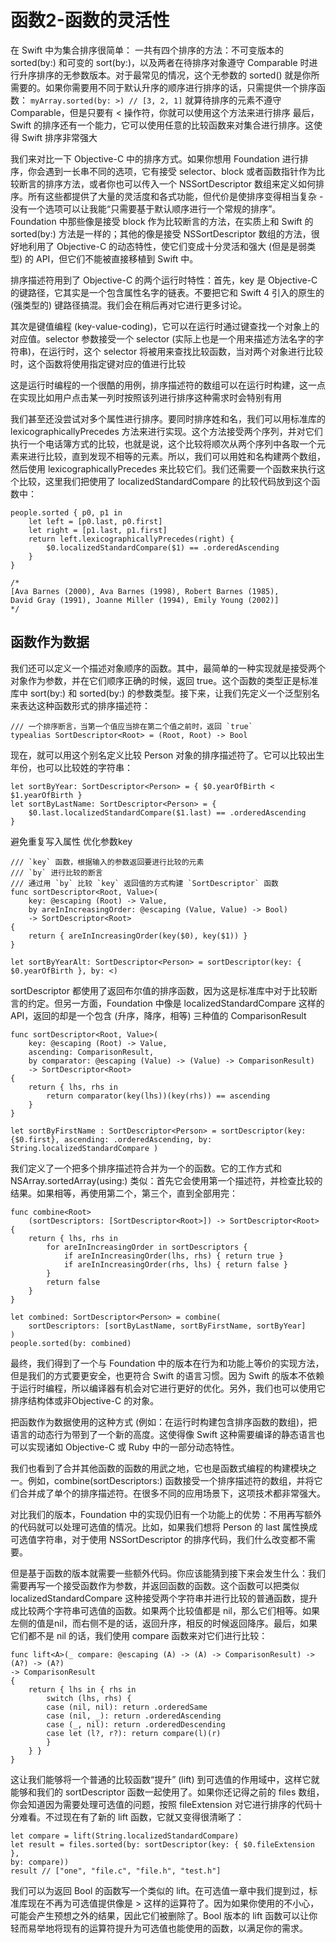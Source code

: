 # 函数2-函数的灵活性

在 Swift 中为集合排序很简单：
一共有四个排序的方法：不可变版本的 sorted(by:) 和可变的 sort(by:)，以及两者在待排序对象遵守 Comparable 时进行升序排序的无参数版本。对于最常见的情况，这个无参数的 sorted() 就是你所需要的。如果你需要用不同于默认升序的顺序进行排序的话，只需提供一个排序函数：
`myArray.sorted(by: >) // [3, 2, 1]`
就算待排序的元素不遵守 Comparable，但是只要有 < 操作符，你就可以使用这个方法来进行排序
最后，Swift 的排序还有一个能力，它可以使用任意的比较函数来对集合进行排序。这使得 Swift 排序非常强大

我们来对比一下 Objective-C 中的排序方式。如果你想用 Foundation 进行排序，你会遇到一长串不同的选项，它有接受 selector、block 或者函数指针作为比较断言的排序方法，或者你也可以传入一个 NSSortDescriptor 数组来定义如何排序。所有这些都提供了大量的灵活度和各式功能，但代价是使排序变得相当复杂 - 没有一个选项可以让我能“只需要基于默认顺序进行一个常规的排序”。Foundation 中那些像是接受 block 作为比较断言的方法，在实质上和 Swift 的 sorted(by:) 方法是一样的；其他的像是接受 NSSortDescriptor 数组的方法，很好地利用了 Objective-C 的动态特性，使它们变成十分灵活和强大 (但是是弱类型) 的 API，但它们不能被直接移植到 Swift 中。

排序描述符用到了 Objective-C 的两个运行时特性：首先，key 是 Objective-C 的键路径，它其实是一个包含属性名字的链表。不要把它和 Swift 4 引入的原生的 (强类型的) 键路径搞混。我们会在稍后再对它进行更多讨论。

其次是键值编程 (key-value-coding)，它可以在运行时通过键查找一个对象上的对应值。selector 参数接受一个 selector (实际上也是一个用来描述方法名字的字符串)，在运行时，这个 selector 将被用来查找比较函数，当对两个对象进行比较时，这个函数将使用指定键对应的值进行比较

这是运行时编程的一个很酷的用例，排序描述符的数组可以在运行时构建，这一点在实现比如用户点击某一列时按照该列进行排序这种需求时会特别有用

我们甚至还没尝试对多个属性进行排序。要同时排序姓和名，我们可以用标准库的 lexicographicallyPrecedes 方法来进行实现。这个方法接受两个序列，并对它们执行一个电话簿方式的比较，也就是说，这个比较将顺次从两个序列中各取一个元素来进行比较，直到发现不相等的元素。所以，我们可以用姓和名构建两个数组，然后使用 lexicographicallyPrecedes 来比较它们。我们还需要一个函数来执行这个比较，这里我们把使用了 localizedStandardCompare 的比较代码放到这个函数中：
```
people.sorted { p0, p1 in
	let left = [p0.last, p0.first]
	let right = [p1.last, p1.first]
	return left.lexicographicallyPrecedes(right) {
		$0.localizedStandardCompare($1) == .orderedAscending
	}
}

/*
[Ava Barnes (2000), Ava Barnes (1998), Robert Barnes (1985),
David Gray (1991), Joanne Miller (1994), Emily Young (2002)]
*/
```

## 函数作为数据

我们还可以定义一个描述对象顺序的函数。其中，最简单的一种实现就是接受两个对象作为参数，并在它们顺序正确的时候，返回 true。这个函数的类型正是标准库中 sort(by:) 和 sorted(by:) 的参数类型。接下来，让我们先定义一个泛型别名来表达这种函数形式的排序描述符：
```
/// 一个排序断言，当第一个值应当排在第二个值之前时，返回 `true`
typealias SortDescriptor<Root> = (Root, Root) -> Bool
```

现在，就可以用这个别名定义比较 Person 对象的排序描述符了。它可以比较出生年份，也可以比较姓的字符串：
```
let sortByYear: SortDescriptor<Person> = { $0.yearOfBirth < $1.yearOfBirth }
let sortByLastName: SortDescriptor<Person> = {
	$0.last.localizedStandardCompare($1.last) == .orderedAscending
}
```

避免重复写入属性 优化参数key
```
/// `key` 函数，根据输入的参数返回要进行比较的元素
/// `by` 进行比较的断言
/// 通过用 `by` 比较 `key` 返回值的方式构建 `SortDescriptor` 函数
func sortDescriptor<Root, Value>(
	key: @escaping (Root) -> Value,
	by areInIncreasingOrder: @escaping (Value, Value) -> Bool)
	-> SortDescriptor<Root>
{
	return { areInIncreasingOrder(key($0), key($1)) }
}

let sortByYearAlt: SortDescriptor<Person> = sortDescriptor(key: { $0.yearOfBirth }, by: <)

```

sortDescriptor 都使用了返回布尔值的排序函数，因为这是标准库中对于比较断言的约定。但另一方面，Foundation 中像是 localizedStandardCompare 这样的 API，返回的却是一个包含 (升序，降序，相等) 三种值的 ComparisonResult
```
func sortDescriptor<Root, Value>(
	key: @escaping (Root) -> Value,
	ascending: ComparisonResult,
	by comparator: @escaping (Value) -> (Value) -> ComparisonResult)
	-> SortDescriptor<Root>
{
    return { lhs, rhs in
        return comparator(key(lhs))(key(rhs)) == ascending
    }
}

let sortByFirstName : SortDescriptor<Person> = sortDescriptor(key: {$0.first}, ascending: .orderedAscending, by: String.localizedStandardCompare )
```

我们定义了一个把多个排序描述符合并为一个的函数。它的工作方式和NSArray.sortedArray(using:) 类似：首先它会使用第一个描述符，并检查比较的结果。如果相等，再使用第二个，第三个，直到全部用完：
```
func combine<Root>
	(sortDescriptors: [SortDescriptor<Root>]) -> SortDescriptor<Root> {
	return { lhs, rhs in
		for areInIncreasingOrder in sortDescriptors {
			if areInIncreasingOrder(lhs, rhs) { return true }
			if areInIncreasingOrder(rhs, lhs) { return false }
		}
		return false
	}
}

let combined: SortDescriptor<Person> = combine(
	sortDescriptors: [sortByLastName, sortByFirstName, sortByYear]
)
people.sorted(by: combined)

```

最终，我们得到了一个与 Foundation 中的版本在行为和功能上等价的实现方法，但是我们的方式要更安全，也更符合 Swift 的语言习惯。因为 Swift 的版本不依赖于运行时编程，所以编译器有机会对它进行更好的优化。另外，我们也可以使用它排序结构体或非Objective-C 的对象。

把函数作为数据使用的这种方式 (例如：在运行时构建包含排序函数的数组)，把语言的动态行为带到了一个新的高度。这使得像 Swift 这种需要编译的静态语言也可以实现诸如 Objective-C 或 Ruby 中的一部分动态特性。


我们也看到了合并其他函数的函数的用武之地，它也是函数式编程的构建模块之一。例如，combine(sortDescriptors:) 函数接受一个排序描述符的数组，并将它们合并成了单个的排序描述符。在很多不同的应用场景下，这项技术都非常强大。

对比我们的版本，Foundation 中的实现仍旧有一个功能上的优势：不用再写额外的代码就可以处理可选值的情况。比如，如果我们想将 Person 的 last 属性换成可选值字符串，对于使用 NSSortDescriptor 的排序代码，我们什么改变都不需要。

但是基于函数的版本就需要一些额外代码。你应该能猜到接下来会发生什么：我们需要再写一个接受函数作为参数，并返回函数的函数。这个函数可以把类似 localizedStandardCompare 这种接受两个字符串并进行比较的普通函数，提升成比较两个字符串可选值的函数。如果两个比较值都是 nil，那么它们相等。如果左侧的值是nil，而右侧不是的话，返回升序，相反的时候返回降序。最后，如果它们都不是 nil 的话，我们使用 compare 函数来对它们进行比较：

```
func lift<A>(_ compare: @escaping (A) -> (A) -> ComparisonResult) -> (A?) -> (A?)
-> ComparisonResult
{
	return { lhs in { rhs in
		switch (lhs, rhs) {
		case (nil, nil): return .orderedSame
		case (nil, _): return .orderedAscending
		case (_, nil): return .orderedDescending
		case let (l?, r?): return compare(l)(r)
		}
	} }
}
```

这让我们能够将一个普通的比较函数“提升” (lift) 到可选值的作用域中，这样它就能够和我们的 sortDescriptor 函数一起使用了。如果你还记得之前的 files 数组，你会知道因为需要处理可选值的问题，按照 fileExtension 对它进行排序的代码十分难看。不过现在有了新的 lift 函数，它就又变得很清晰了：
```
let compare = lift(String.localizedStandardCompare)
let result = files.sorted(by: sortDescriptor(key: { $0.fileExtension },
by: compare))
result // ["one", "file.c", "file.h", "test.h"]
```
我们可以为返回 Bool 的函数写一个类似的 lift。在可选值一章中我们提到过，标准库现在不再为可选值提供像是 > 这样的运算符了。因为如果你使用的不小心，可能会产生预想之外的结果，因此它们被删除了。Bool 版本的 lift 函数可以让你轻而易举地将现有的运算符提升为可选值也能使用的函数，以满足你的需求。
















